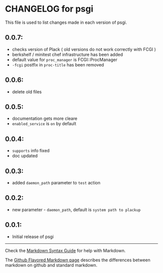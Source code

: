 # CHANGELOG for psgi

This file is used to list changes made in each version of psgi.

## 0.0.7:
* checks version of Plack ( old versions do not work correctly with FCGI )
* berkshelf / minitest chef infrastructure has been added
* default value for `proc_manager` is FCGI::ProcManager
* `-fcgi` postfix in `proc-title` has been removed

## 0.0.6:
* delete old files

## 0.0.5:
* documentation gets more cleare
* `enabled_service` is `on` by default 

## 0.0.4:
* `supports` info fixed
* doc updated 

## 0.0.3:
* added `daemon_path` parameter to `test` action

## 0.0.2:
* new parameter - `daemon_path`, default is `system path to plackup`

## 0.0.1:

* Initial release of psgi

- - - 
Check the [Markdown Syntax Guide](http://daringfireball.net/projects/markdown/syntax) for help with Markdown.

The [Github Flavored Markdown page](http://github.github.com/github-flavored-markdown/) describes the differences between markdown on github and standard markdown.
